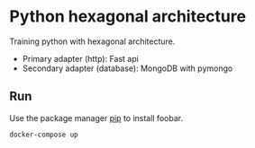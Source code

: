 # Python hexagonal architecture

Training python with hexagonal architecture.

- Primary adapter (http): Fast api
- Secondary adapter (database): MongoDB with pymongo

## Run

Use the package manager [pip](https://pip.pypa.io/en/stable/) to install foobar.

```bash
docker-compose up
```